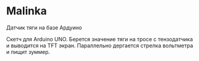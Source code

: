 # Malinka
Датчик тяги на базе Ардуино

Скетч для Arduino UNO.
Берется значение тяги на тросе с тензодатчика и выводится на TFT экран. Параллельно дергается стрелка вольтметра и пищит зуммер.
